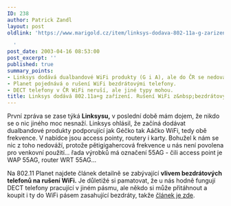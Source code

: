 ```yaml
---
ID: 238
author: Patrick Zandl
layout: post
oldlink: 'https://www.marigold.cz/item/linksys-dodava-802-11a-g-zarizeni-ruseni-wifi-z-bezdratovych-telefonu

  '
post_date: 2003-04-16 08:53:00
post_excerpt: ''
published: true
summary_points:
- Linksys dodává dualbandové WiFi produkty (G i A), ale do ČR se nedováží.
- Planet pojednává o rušení WiFi bezdrátovými telefony.
- DECT telefony v ČR WiFi neruší, ale jiné typy mohou.
title: Linksys dodává 802.11a+g zařízení. Rušení WiFi z&nbsp;bezdrátových telefonů?
---
```


<p>
První zpráva se zase týká <STRONG>Linksysu,</STRONG> v poslední době mám dojem, že nikdo se o nic jiného moc nesnaží. Linksys ohlásil, že začíná dodávat dualbandové produkty podporující jak Géčko tak Aáčko WiFi, tedy obě frekvence. V nabídce jsou access pointy, routery i karty. Bohužel k nám se nic z toho nedováží, protože pětigigahercová frekvence u nás není povolena pro venkovní použití... řada výrobků má označení 55AG - čili access point je WAP 55AG, router WRT 55AG...</p>

<p>
Na 802.11 Planet najdete článek detailně se zabývající <STRONG>vlivem bezdrátových telefonů na rušení WiFi.</STRONG> Je důletižé si pamatovat, že u nás hodně fungují DECT telefony pracující v jiném pásmu, ale někdo si může přitáhnout a koupit i ty do WiFi pásem zasahující bezdráty, takže <A href="http://www.80211-planet.com/tutorials/article.php/2191241" target=_blank>článek je zde</A>.</p>